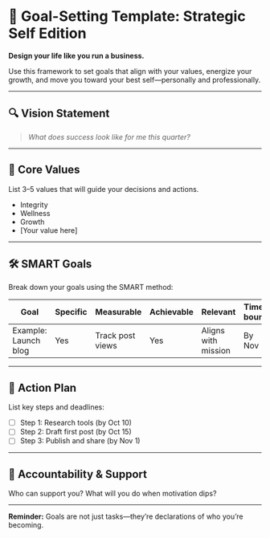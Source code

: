 # 🎯 Goal-Setting Template: Strategic Self Edition

**Design your life like you run a business.**

Use this framework to set goals that align with your values, energize your growth, and move you toward your best self—personally and professionally.

---

## 🔍 Vision Statement
> *What does success look like for me this quarter?*

---

## 🧭 Core Values
List 3–5 values that will guide your decisions and actions.

- Integrity
- Wellness
- Growth
- [Your value here]

---

## 🛠️ SMART Goals
Break down your goals using the SMART method:

| Goal | Specific | Measurable | Achievable | Relevant | Time-bound |
|------|----------|------------|------------|----------|------------|
| Example: Launch blog | Yes | Track post views | Yes | Aligns with mission | By Nov 1 |

---

## 📆 Action Plan
List key steps and deadlines:

- [ ] Step 1: Research tools (by Oct 10)
- [ ] Step 2: Draft first post (by Oct 15)
- [ ] Step 3: Publish and share (by Nov 1)

---

## 💬 Accountability & Support
Who can support you? What will you do when motivation dips?

---

**Reminder:** Goals are not just tasks—they’re declarations of who you’re becoming.

